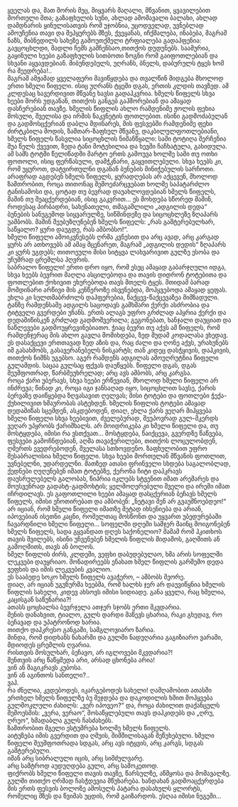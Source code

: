 ყველას და, მათ შორის მეც, მიყვარს მაღალი, მწვანით, ყვავილებით მორთული მთა; გაზაფხულის სუნი, ახლად ამომავალი ბალახი, ახლად დამდნარის ყინულისათვის რომ უჯობნია, უცოდველად, უვნებლად ამოუჩენია თავი და შეჰყურებს მზეს, ქვეყანას, იჩქმალება, ინაბება, მაგრამ ნაზს, მიბნედილს სახეზე გამოუთქმელი ტრფიალება გადაჰფენია: 
გავცოცხლდი, მადლი ჩემს გამჩენსაო,თითქოს დუდუნებს. 
საამურია, გაყინული ხეები გაზაფხულის სითბოთი ზოგნი რომ გაიფოთლებიან და სხვანი აყვავდებიან. 
მიბუნდებულს, უღრანს, ბნელს, დაბურულს ტყეს ხომ რა შეედრება!..  
მაგრამ ამჟამად ყველაფერი მავიწყდება და თვალწინ მიდგება მხოლოდ ერთი ხმელი წიფელი. 
ისიც უღრანს ტყეში დგას, ერთის კლდის თავზედ. 
ამ კლდესაც ხავერდივით მწვანე ხავსი გადაჰკვრია. 
ხმელს წიფელს სხვა ხეები შორს უდგანან, თითქოს განგებ გაჰშორებიან და ამაყად დასჩერებიან თავზე. 
ხმელის წიფლის ახლო რამდენიმე ჟოლის ფეხია მოსული, შველისა და ირმის ნაკვნეტის ფოთლებით. 
ისინი გადმოძაბულან და გადმოსცქერიან დაბლა მდინარეს, მის ფესვებში რამდენიმე ფეხი ძირტკბილა მოდის, ზამთარ-ზაფხულ მწვანე, დაკბილულფოთლებიანი, ხმელს წიფელს წასვლია სიცოცხლის ნიშანწყალი: 
სამი ტოტიღა შერჩენია შუა წელს ქვევით, ზედა ტანი მოტეხილია და ხევში ჩაჩხატულა, გახიდულა. 
ამ სამს ტოტში წელიწადში მარტო ერთს გამოუვა ხოლმე სამი თუ ოთხი ფოთოლი, ისიც ფერწასული, დამჭკნარი, გაყვითლებული. 
სხვა ხეებს კი, რომ უყუროთ, დატვირთულნი დგანან ბუნების მინიჭებულის სარჩოთი. 
არაფრად აგდებენ ხმელს წიფელს, ყურადღებას არ აქცევენ, მხოლოდ ზამთრობით, როცა თითონაც შემოეძარცვებათ ხოლმე საპატარძლო ტანისამოსი და, ცოტად თუ ბევრად დაუახლოვდებიან ხმელს წიფელს, მაშინ თუ შეაცქერდებიან, ისიც გაკვრით… 
ეს მოხდება სწორედ მაშინ, როდესაც პირბადრი, სახენათელი, თმაგაშლილი „ადგილის დედა“ ბუნების სანუგეშოდ სიყვარულზე, სიწმინდეზე და სიცოცხლეზე ზღაპარს უამბობს.
მაშინ შეუბუზღუნებენ ხმელს წიფელს: „რას გაშტერებულხარ, საწყალო? ყური დაუგდე, რას ამბობსო!“.  
ხმელი წიფელი ამოიკვნესებს ღრმა კვნესით და არც ავად, არც კარგად ყურს არ ათხოვებს ამ ამაყ მცენარეთ, მაგრამ „ადგილის დედის“ ზღაპარს კი ყურს უგდებს; თითოეული მისი სიტყვა ლახვარივით გულზე ესობა და უჩუმრად ცრემლსა ჰღვრის.  
საბრალო წიფელი! 
ერთი დრო იყო, რომ ესეც ამაყად გაბარჯღული იდგა, სხვა ხეებს ბევრით მაღლა ასცილებოდა და თავის დიდრონ ტოტებითა და ფოთლებით ქოხივით ეხურებოდა თავს მთელს ტყეს. 
მთიდამ ბარად მომდინარი არწივი მის კენწეროზე ისვენებდა, მოჰყვებოდა ამაყად ყეფას. 
ეხლა კი სულთმაბრძოლს დაჰფერებია, წაქცევ-წაქცევაზეა მიმზადული. 
ტანზე რამდენსამე ადგილს საცოდავს გამხმარი ქერქი ასძრობია და ტიტველი გვერდები უჩანს. 
ერთს ალაგს უფრო გრძლად აჰყრია ქერქი და დედამიწისკენ გრძლად გადმოშვერილა; გეგონებათ, ხანჯალი დაუციათ და ნაწლევები გადმოუყრევინებიათო. 
ჭიაც ბევრი თუ აქვს ამ წიფელს, რომ რამდენჯერაც მის ახლო გავლა მომიხდება, ზედ მუდამ კოდალასა ვხედავ. 
ეს დასაქცევი ერთთავად ზედ აზის და, რაც ძალი და ღონე აქვს, ურახუნებს იმ გასახმობს, გასავერანებელს ნისკარტს; თან კიდეც დასჭყივის, დაჰკივის, თითქოს ნიშნს უგებსო. 
აგერ რამდენს ადგილას ამოუღრუტნია წიფელი გულამდის. 
საცაა გულსაც ფქვას დაუწყებს. 
წიფელი დგას, დგას შეუშფოთრად, წარბშეუხრელად; არც ავს ამბობს, არც კარგსა.  
როცა ქარი უბერავს, სხვა ხეები ერწევიან, მხოლოდ ხმელი წიფელი არ ინძრევა; წინად კი, როცა იგი ჯანსაღად იყო, სიცოცხლით სავსე, ქარის ბერვაზე დაიწყებდა ზღვასავით ღელვას; მისი ტოტები და ფოთლები ჭექა-ქუხილივით ხმაურობას ასტეხდენ. 
ხმელის წიფლის ტოტები ამაყად დედამიწას სცემდენ, ასკდებოდენ, დიაღ, ეხლა ქარს ვეღარ მიჰყვება ხმელი წიფელი სხვა ხეებივით, ძველებურად, შეუპოვრად გულ-მკერდს ვეღარ უპყრობს ქარიშხალს. 
არ მოიდრიკება კი ხმელი წიფელი და, თუ მოსტყდება, იმისი რა ვსთქვათ… 
მოსტყდება, წაიქცევა, გვერდზე წაწვება, ფესვები გამოჩნდებიან, აღმა თავაჭერილები, თითქოს ლოცულობდენ, ღმერთს ევედრებოდენ, შველასა სთხოვდენო. 
ზაფხულობით უფრო შესაბრალისია ხმელი წიფელი.
სხვა ხეები მორთულან მწვანის ფოთლით, უვნებელნი, უდარდელნი.
მათზედ ათასი ფრინველი სხდება საგალობლად, ქედნები ღუღუნებენ იმათ ტოტებზე, ქერონა ჩიტი დაჰკრავს დაუსრულებელს გალობას, წიპრია იკლებს სტვენით იმათ არემარეს და მოუსვენრად გადახტ-გადმოხტის; ყელმოღერებული შველი და ირემი იმათ იჩრდილავს. 
ეს გაფოთლილი ხეები ამაყად დასცქერიან ბეჩავს ხმელს წიფელს, იმისი ეჩოთირებათ და ამბობენ: „ნეტავი შენ არ გვაუშნოებდეო!“ 
არ იციან, რომ ხმელი წიფელი იმათზე მეტად იხსენიება და არიან, იპოვებიან ისეთნი კაცნი, რომელთაც მოსწონთ და უყვართ უბედურებაში ჩავარდნილი ხმელი წიფელი… 
სოფელში დღეში სამჯერ მაინც მოიგონებენ ხმელს წიფელს, სადა გყვანდათ დღეს საქონელიო? მამამ რომ ჰკითხოს თავის შვილებს, ისინი უჩვენებენ ხმელის წიფლის მიდამოს, გაღმითს ან გამოღმითს, თავს ან ბოლოს.  
ხმელ წიფლის ძირს, კლდეში, ვეფხი დაბუდებულაო, ხმა არის სოფელში ლეკვები დაუყრიაო. 
მონადირეებს ენახათ ხმელ წიფლის გარშემო დედა ვეფხის და იმის ლეკვების კვალიო.  
ეს სააბედე სოკო ხმელს წიფელს ავაჭერო, – ამბობს მეორე.  
დიაღ, არ იციან უგუნურმა ხეებმა, რომ ხალხს ჯერ არ დაუვიწყნია ხმელის წიფლის სახელი, კიდევ ახსოვს იმისი სიდიადე.
განა ყველა, რაც ხმელია, კაცისგან საწუნარია?!  
ათასს ცოცხალსა ბევრჯელა ათჯერ სჯობს ერთი მკვდარია.  
შენის დანახვით, ტიალო, გულს დარდი მაწევს ცხარია,  რაკი გხედავ, რო ბეჩავად და უპატრონოდ ხარია.  
თითქო დაჰკრესო განგაში, სამგლოვიარო ზარია.  
მინდა, რომ დიდხანს ნახარში და გულში ნადუღარია გაგიზიარო ვარამი, მდიოდეს ცრემლის ღვარია.  
რისთვის მოსულხარ, ბეჩავო, არ იგლოვები მკვდარია?!  
შენთვის არც წაწყმედა არი, არსად ცხონება არია!  
ვინ ან შაგიკრავს კუბოსა.  
ვინ ან აგინთოს სანთელი?..  
ვაჰ.  
რა ძნელია, კვდებოდეს, იკარგებოდეს სახელი!
ღამღამობით ათასში ერთხელ ხმელს წიფელზე ბუ შეჯდება და დაკოდილის ხმით მოჰყვება გულმოკლული ძახილს: „ვერ იპოვეო?“ და, როცა ძახილით დაქანცულს შემოესმის: „ვერა, ვერაო“, მოსაწყლებული თავს დაჰკიდებს და „ღრუ, ღრუო“, ხმადაბლა გულს ჩასძახებს.  
ზამთრობით მგელი ესტუმრება ხოლმე ხმელს წიფელს.  
აიტუზება იმის გვერდით და ღმუის, შიმშილისაგან შეწუხებული. 
ხმელი წიფელი შეუშფოთრადა სდგას, არც ავს იტყვის, არც კარგს, სდგას გაშტერებული.   
იმან არც სიბრალული იცის, არც სიმძულვარე.  
არც სამტროდ აუდუღდება გული, არც სამოკეთოდ.  
ფიქრობს ხმელი წიფელი თავის თავზე, წარსულზე, აწმყოსა და მომავალზე.  
გულში თითქო ღრმად ჩასჭდევია მწუხარება.
ხანდახან გადმოაცქერდება მის ერთს ფესვის ბოლოზე ამოსულს პატარა დასახულს ყლორტს, რომელიც მზეს და წვიმას უცდის, რომ გაიზარდოს. 
ესღაა იმისი ნუგეში…